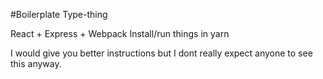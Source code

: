 #Boilerplate Type-thing

React + Express + Webpack
Install/run things in yarn

I would give you better instructions but I dont really expect anyone to see this anyway.
